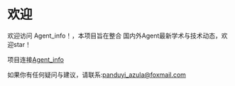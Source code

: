 # 欢迎

欢迎访问 Agent_info！，本项目旨在整合 国内外Agent最新学术与技术动态，欢迎star！

项目连接[Agent_info](https://github.com/limafang/Agent_info)

如果你有任何疑问与建议，请联系:panduyi_azula@foxmail.com